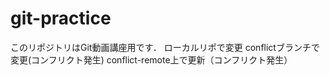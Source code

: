 # git-practice
このリポジトリはGit動画講座用です．
ローカルリポで変更 
conflictブランチで変更(コンフリクト発生)
conflict-remote上で更新（コンフリクト発生）
